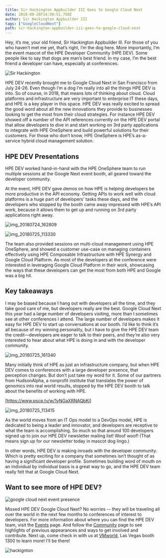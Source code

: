 ```yaml
---
title: Sir Hackington Appbuilder III Goes to Google Cloud Next
date: 2018-08-28T14:50:51.758Z
author: Sir Hackington Appbuilder III 
tags: ["GoogleCloudNext"]
path: sir-hackington-appbuilder-iii-goes-to-google-cloud-next
---
```

Hey, it’s me, your old friend, Sir Hackington Appbuilder III. For those of you who haven’t met me yet, that’s right, I’m the dog here. More importantly, I’m the event mascot of the HPE Developer Community (HPE DEV). Some people like to say that dogs are man’s best friend. In my case, I’m the best friend a developer can have, especially at conferences.

![Sir Hackington](https://hpe-developer-portal.s3.amazonaws.com/uploads/media/2018/8/img_20180726_140212-1535468013423.jpg)

HPE DEV recently brought me to Google Cloud Next in San Francisco from July 24-26. Even though I’m a dog I’m really into all the things HPE DEV is into. So of course, in 2018, that means lots of thinking about cloud.  Cloud platforms and infrastructure are very important to enterprise IT these days, and HPE is a key player in this space. HPE DEV was really excited to spread the good word about all the new innovations they provide to businesses looking to get the most from their cloud strategies.  For instance HPE DEV showed off a number of the API references currently on the HPE DEV portal that allow developers to dive in and start working on 3rd party applications to integrate with HPE OneSphere and build powerful solutions for their customers. For those who don’t know, HPE OneSphere is HPE’s as-a-service hybrid cloud management solution. 


## HPE DEV Presentations
HPE DEV worked hand-in-hand with the HPE OneSphere team to run multiple sessions at the Google Next event booth, all geared toward the developer community. 

At the event, HPE DEV gave demos on how HPE is helping developers be more productive in the API economy. Getting APIs to work well with cloud platforms is a huge part of developers’ tasks these days, and the developers who stopped by the booth came away impressed with HPE’s API work, because it allows them to get up and running on 3rd party applications right away.

![img_20180724_162809](https://hpe-developer-portal.s3.amazonaws.com/uploads/media/2018/8/img_20180724_162809-1535468245061.jpg)



![img_20180725_113330](https://hpe-developer-portal.s3.amazonaws.com/uploads/media/2018/8/img_20180725_113330-1535468321884.jpg)

The team also provided sessions on multi-cloud management using HPE OneSphere, and showed a customer use-case on managing containers effectively using HPE Composable Infrastructure with HPE Synergy and Google Cloud Platform. As most of the developers at the conference were interested in leveraging Google Cloud Platform in their work, showcasing the ways that these developers can get the most from both HPE and Google was a big hit.

## Key takeaways 

I may be biased because I hang out with developers all the time, and they take good care of me, but developers really are the best. Google Cloud Next this year had a large number of developers visiting, more than I sometimes see at other conferences I attend. The large number of developers makes it easy for HPE DEV to start up conversations at our booth. I’d like to think it’s all because of my winning personality, but I have to give the HPE DEV team the credit—developers are eager to talk to their peers, and they’re also very interested to hear about what HPE is doing in and with the developer community.

![img_20180725_161340](https://hpe-developer-portal.s3.amazonaws.com/uploads/media/2018/8/img_20180725_161340-1535468427944.jpg)

Many initially think of HPE as just an infrastructure company, but when HPE DEV comes to conferences with a large developer presence, that perception changes. But don’t just take my word for it. Some of our partners from HudsonAlpha, a nonprofit institute that translates the power of genomics into real world results, stopped by the HPE DEV booth to talk about the benefits of working with HPE. 



[https://www.pscp.tv/w/1yNGaXRNAQbKj]


![img_20180725_113415](https://hpe-developer-portal.s3.amazonaws.com/uploads/media/2018/8/img_20180725_113415-1535468605630.jpg)

As the world moves from an IT Ops model to a DevOps model, HPE is dedicated to being a leader and innovator, and developers are receptive to what the team is accomplishing. So much so that around 100 developers signed up to join our HPE DEV newsletter mailing list! Woof woof! (That means sign up for our newsletter today in mascot dog lingo.) 


In other words, HPE DEV is making inroads with the developer community. Which is pretty exciting for a company that sometimes isn’t thought of as having a significant developer profile. Sometimes building word of mouth on an individual by individual basis is a great way to go, and the HPE DEV team really felt that at Google Cloud Next. 

## Want to see more of HPE DEV?


![google cloud next event presence](https://hpe-developer-portal.s3.amazonaws.com/uploads/media/2018/8/google-cloud-next-event-presence-1535468699526.JPG)

Missed HPE DEV Google Cloud Next? No worries -- they will be traveling all over the world in the next few months to conferences of interest to developers. For more information about where you can find the HPE DEV team, visit the [Events](https://developer.hpe.com/events) page. And follow the [Community](https://developer.hpe.com/community) page to see highlights of previous appearances and ways to get involved and contribute. Next up, come check in with us at [VMworld](https://www.vmworld.com/en/us/index.html), Las Vegas booth 1300 to learn more! I’ll be there!

![hackignton](https://hpe-developer-portal.s3.amazonaws.com/uploads/media/2018/8/hackignton-1535468992281.jpg)

